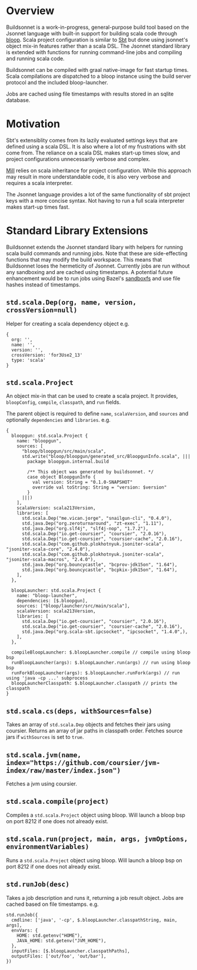 # Overview
Buildsonnet is a work-in-progress, general-purpose build tool based on the
Jsonnet language with built-in support for building scala code through
[bloop](https://scalacenter.github.io/bloop/). Scala project configuration is
similar to [Sbt](https://www.scala-sbt.org) but done using jsonnet's object mix-in features rather than a
scala DSL. The Jsonnet standard library is extended with functions for running
command-line jobs and compiling and running scala code.

Buildsonnet can be compiled with graal native-image for fast startup times.
Scala compilations are dispatched to a bloop instance using the build server
protocol and the included bloop-launcher.

Jobs are cached using file timestamps with results stored in an sqlite
database.

# Motivation
Sbt's extensiblity comes from its lazily evaluated settings keys that are
defined using a scala DSL. It is also where a lot of my frustrations with sbt
come from. The reliance on a scala DSL makes start-up times slow, and project
configurations unnecessarily verbose and complex.

[Mill](https://com-lihaoyi.github.io/mill/mill/Intro_to_Mill.html) relies on
scala inheritance for project configuration. While this approach may result in
more understandable code, it is also very verbose and requires a scala
interpreter.

The Jsonnet language provides a lot of the same functionality of sbt project
keys with a more concise syntax. Not having to run a full scala interpreter
makes start-up times fast.

# Standard Library Extensions
Buildsonnet extends the Jsonnet standard libary with helpers for running scala
build commands and running jobs. Note that these are side-effecting functions
that may modify the build workspace. This means that Buildsonnet loses the
hermeticity of Jsonnet. Currently jobs are run without any sandboxing and are
cached using timestamps. A potential future enhancement would be to run jobs
using Bazel's [sandboxfs](https://github.com/bazelbuild/sandboxfs) and use file
hashes instead of timestamps.

## `std.scala.Dep(org, name, version, crossVersion=null)`
Helper for creating a scala dependency object e.g.
```jsonnet
{
  org: '',
  name: '',
  version: '',
  crossVersion: 'for3Use2_13'
  type: 'scala'
}
```

## `std.scala.Project`
An object mix-in that can be used to create a scala project. It provides,
`bloopConfig`, `compile`, `classpath`, and `run` fields.

The parent object is required to define `name`, `scalaVersion`, and `sources`
and optionally `dependencies` and `libraries`. e.g.
```jsonnet
{
  bloopgun: std.scala.Project {
    name: "bloopgun",
    sources: [
      "bloop/bloopgun/src/main/scala",
      std.write("bloop/bloopgun/generated_src/BloopgunInfo.scala", |||
        package bloopgun.internal.build

        /** This object was generated by buildsonnet. */
        case object BloopgunInfo {
          val version: String = "0.1.0-SNAPSHOT"
          override val toString: String = "version: $version"
        }
      |||)
    ],
    scalaVersion: scala213Version,
    libraries: [
      std.scala.Dep("me.vican.jorge", "snailgun-cli", "0.4.0"),
      std.java.Dep("org.zeroturnaround", "zt-exec", "1.11"),
      std.java.Dep("org.slf4j", "slf4j-nop", "1.7.2"),
      std.scala.Dep("io.get-coursier", "coursier", "2.0.16"),
      std.scala.Dep("io.get-coursier", "coursier-cache", "2.0.16"),
      std.scala.Dep("com.github.plokhotnyuk.jsoniter-scala", "jsoniter-scala-core", "2.4.0"),
      std.scala.Dep("com.github.plokhotnyuk.jsoniter-scala", "jsoniter-scala-macros", "2.4.0"),
      std.java.Dep("org.bouncycastle", "bcprov-jdk15on", "1.64"),
      std.java.Dep("org.bouncycastle", "bcpkix-jdk15on", "1.64"),
    ],
  },

  bloopLauncher: std.scala.Project {
    name: "bloop-launcher",
    dependencies: [$.bloopgun],
    sources: ["bloop/launcher/src/main/scala"],
    scalaVersion: scala213Version,
    libraries: [
      std.scala.Dep("io.get-coursier", "coursier", "2.0.16"),
      std.scala.Dep("io.get-coursier", "coursier-cache", "2.0.16"),
      std.java.Dep("org.scala-sbt.ipcsocket", "ipcsocket", "1.4.0",),
    ],
  },

  compileBloopLauncher: $.bloopLauncher.compile // compile using bloop bsp
  runBloopLauncher(args): $.bloopLauncher.run(args) // run using bloop bsp
  runForkBloopLauncher(args): $.bloopLauncher.runFork(args) // run using 'java -cp ...' subprocess
  bloopLauncherClasspath: $.bloopLauncher.classpath // prints the classpath
}
```

## `std.scala.cs(deps, withSources=false)`
Takes an array of `std.scala.Dep` objects and fetches their jars using
coursier. Returns an array of jar paths in classpath order. Fetches source jars
if `withSources` is set to `true`.

## `std.scala.jvm(name, index="https://github.com/coursier/jvm-index/raw/master/index.json")`
Fetches a jvm using coursier.

## `std.scala.compile(project)`
Compiles a `std.scala.Project` object using bloop. Will launch a bloop bsp on
port 8212 if one does not already exist.

## `std.scala.run(project, main, args, jvmOptions, environmentVariables)`
Runs a `std.scala.Project` object using bloop. Will launch a bloop bsp on port
8212 if one does not already exist.


## `std.runJob(desc)`
Takes a job description and runs it, returning a job result object. Jobs are
cached based on file timestamps. e.g.
```jsonnet
std.runJob({
  cmdline: ['java', '-cp', $.bloopLauncher.classpathString, main, args],
  envVars: {
    HOME: std.getenv("HOME"),
    JAVA_HOME: std.getenv("JVM_HOME"),
  },
  inputFiles: [$.bloopLauncher.classpathPaths],
  outputFiles: ['out/foo', 'out/bar'],
})
```
